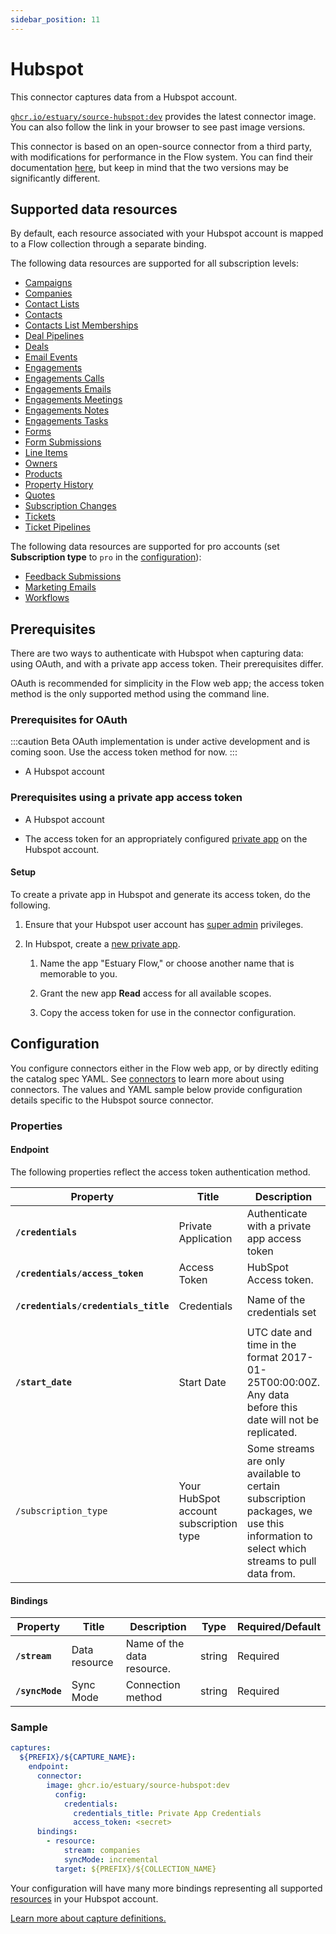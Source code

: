 ```yaml
---
sidebar_position: 11
---
```


# Hubspot

This connector captures data from a Hubspot account.

[`ghcr.io/estuary/source-hubspot:dev`](https://ghcr.io/estuary/source-hubspot:dev) provides the latest connector image. You can also follow the link in your browser to see past image versions.

This connector is based on an open-source connector from a third party, with modifications for performance in the Flow system.
You can find their documentation [here](https://docs.airbyte.com/integrations/sources/hubspot),
but keep in mind that the two versions may be significantly different.

## Supported data resources

By default, each resource associated with your Hubspot account is mapped to a Flow collection through a separate binding.

The following data resources are supported for all subscription levels:

* [Campaigns](https://developers.hubspot.com/docs/methods/email/get_campaign_data)
* [Companies](https://developers.hubspot.com/docs/api/crm/companies)
* [Contact Lists](http://developers.hubspot.com/docs/methods/lists/get_lists)
* [Contacts](https://developers.hubspot.com/docs/methods/contacts/get_contacts)
* [Contacts List Memberships](https://legacydocs.hubspot.com/docs/methods/contacts/get_contacts)
* [Deal Pipelines](https://developers.hubspot.com/docs/methods/pipelines/get_pipelines_for_object_type)
* [Deals](https://developers.hubspot.com/docs/api/crm/deals)
* [Email Events](https://developers.hubspot.com/docs/methods/email/get_events)
* [Engagements](https://legacydocs.hubspot.com/docs/methods/engagements/get-all-engagements)
* [Engagements Calls](https://developers.hubspot.com/docs/api/crm/calls)
* [Engagements Emails](https://developers.hubspot.com/docs/api/crm/email)
* [Engagements Meetings](https://developers.hubspot.com/docs/api/crm/meetings)
* [Engagements Notes](https://developers.hubspot.com/docs/api/crm/notes)
* [Engagements Tasks](https://developers.hubspot.com/docs/api/crm/tasks)
* [Forms](https://developers.hubspot.com/docs/api/marketing/forms)
* [Form Submissions](https://legacydocs.hubspot.com/docs/methods/forms/get-submissions-for-a-form)
* [Line Items](https://developers.hubspot.com/docs/api/crm/line-items)
* [Owners](https://developers.hubspot.com/docs/methods/owners/get_owners)
* [Products](https://developers.hubspot.com/docs/api/crm/products)
* [Property History](https://legacydocs.hubspot.com/docs/methods/contacts/get_contacts)
* [Quotes](https://developers.hubspot.com/docs/api/crm/quotes)
* [Subscription Changes](https://developers.hubspot.com/docs/methods/email/get_subscriptions_timeline)
* [Tickets](https://developers.hubspot.com/docs/api/crm/tickets)
* [Ticket Pipelines](https://developers.hubspot.com/docs/api/crm/pipelines)

The following data resources are supported for pro accounts (set **Subscription type** to `pro` in the [configuration](#endpoint)):

* [Feedback Submissions](https://developers.hubspot.com/docs/api/crm/feedback-submissions)
* [Marketing Emails](https://legacydocs.hubspot.com/docs/methods/cms_email/get-all-marketing-email-statistics)
* [Workflows](https://legacydocs.hubspot.com/docs/methods/workflows/v3/get_workflows)

## Prerequisites

There are two ways to authenticate with Hubspot when capturing data: using OAuth, and with a private app access token.
Their prerequisites differ.

OAuth is recommended for simplicity in the Flow web app;
the access token method is the only supported method using the command line.

### Prerequisites for OAuth

:::caution Beta
OAuth implementation is under active development and is coming soon.
Use the access token method for now.
:::

* A Hubspot account

### Prerequisites using a private app access token

* A Hubspot account

* The access token for an appropriately configured [private app](https://developers.hubspot.com/docs/api/private-apps) on the Hubspot account.

#### Setup

To create a private app in Hubspot and generate its access token, do the following.

1. Ensure that your Hubspot user account has [super admin](https://knowledge.hubspot.com/settings/hubspot-user-permissions-guide#super-admin) privileges.

2. In Hubspot, create a [new private app](https://developers.hubspot.com/docs/api/private-apps#create-a-private-app).

   1. Name the app "Estuary Flow," or choose another name that is memorable to you.

   2. Grant the new app **Read** access for all available scopes.

   3. Copy the access token for use in the connector configuration.

## Configuration

You configure connectors either in the Flow web app, or by directly editing the catalog spec YAML.
See [connectors](../../../concepts/connectors.md#using-connectors) to learn more about using connectors. The values and YAML sample below provide configuration details specific to the Hubspot source connector.

### Properties

#### Endpoint

The following properties reflect the access token authentication method.

| Property | Title | Description | Type | Required/Default |
|---|---|---|---|---|
| **`/credentials`** | Private Application | Authenticate with a private app access token | object | Required |
| **`/credentials/access_token`** | Access Token | HubSpot Access token. | string | Required |
| **`/credentials/credentials_title`** | Credentials | Name of the credentials set | string | Required, `"Private App Credentials"` |
| **`/start_date`** | Start Date | UTC date and time in the format 2017-01-25T00:00:00Z. Any data before this date will not be replicated. | string | Required |
| `/subscription_type` | Your HubSpot account subscription type | Some streams are only available to certain subscription packages, we use this information to select which streams to pull data from. | string | `"starter"` |

#### Bindings

| Property | Title | Description | Type | Required/Default |
|---|---|---|---|---|
| **`/stream`** | Data resource | Name of the data resource. | string | Required |
| **`/syncMode`** | Sync Mode | Connection method | string | Required |

### Sample

```yaml
captures:
  ${PREFIX}/${CAPTURE_NAME}:
    endpoint:
      connector:
        image: ghcr.io/estuary/source-hubspot:dev
          config:
            credentials:
              credentials_title: Private App Credentials
              access_token: <secret>
      bindings:
        - resource:
            stream: companies
            syncMode: incremental
          target: ${PREFIX}/${COLLECTION_NAME}
```
Your configuration will have many more bindings representing all supported [resources](#supported-data-resources)
in your Hubspot account.

[Learn more about capture definitions.](../../../concepts/captures.md#pull-captures)
